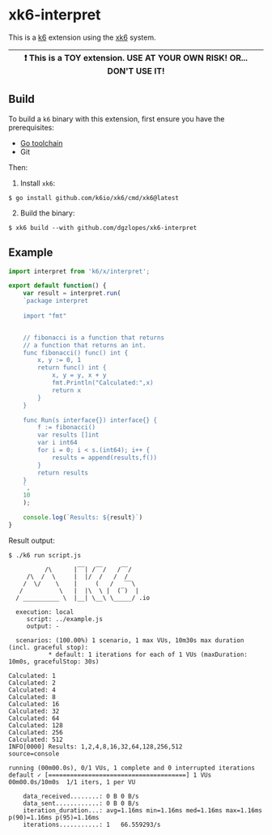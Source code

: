 # xk6-interpret

This is a [k6](https://go.k6.io/k6) extension using the [xk6](https://github.com/k6io/xk6) system.

| :exclamation: This is a TOY extension. USE AT YOUR OWN RISK! OR... DON'T USE IT! |
|------|

## Build

To build a `k6` binary with this extension, first ensure you have the prerequisites:

- [Go toolchain](https://go101.org/article/go-toolchain.html)
- Git

Then:

1. Install `xk6`:
  ```shell
  $ go install github.com/k6io/xk6/cmd/xk6@latest
  ```

2. Build the binary:
  ```shell
  $ xk6 build --with github.com/dgzlopes/xk6-interpret
  ```

## Example

```javascript
import interpret from 'k6/x/interpret';

export default function() {
    var result = interpret.run(
    `package interpret
    
    import "fmt"


    // fibonacci is a function that returns
    // a function that returns an int.
    func fibonacci() func() int {
        x, y := 0, 1
        return func() int {
            x, y = y, x + y
            fmt.Println("Calculated:",x)
            return x
        }
    }

    func Run(s interface{}) interface{} {
        f := fibonacci()
        var results []int
        var i int64
        for i = 0; i < s.(int64); i++ {
            results = append(results,f())
        }
        return results
    }
    `,
    10
    );

    console.log(`Results: ${result}`)
}
```

Result output:

```
$ ./k6 run script.js

          /\      |‾‾| /‾‾/   /‾‾/   
     /\  /  \     |  |/  /   /  /    
    /  \/    \    |     (   /   ‾‾\  
   /          \   |  |\  \ |  (‾)  | 
  / __________ \  |__| \__\ \_____/ .io

  execution: local
     script: ../example.js
     output: -

  scenarios: (100.00%) 1 scenario, 1 max VUs, 10m30s max duration (incl. graceful stop):
           * default: 1 iterations for each of 1 VUs (maxDuration: 10m0s, gracefulStop: 30s)

Calculated: 1
Calculated: 2
Calculated: 4
Calculated: 8
Calculated: 16
Calculated: 32
Calculated: 64
Calculated: 128
Calculated: 256
Calculated: 512
INFO[0000] Results: 1,2,4,8,16,32,64,128,256,512         source=console

running (00m00.0s), 0/1 VUs, 1 complete and 0 interrupted iterations
default ✓ [======================================] 1 VUs  00m00.0s/10m0s  1/1 iters, 1 per VU

    data_received........: 0 B 0 B/s
    data_sent............: 0 B 0 B/s
    iteration_duration...: avg=1.16ms min=1.16ms med=1.16ms max=1.16ms p(90)=1.16ms p(95)=1.16ms
    iterations...........: 1   66.559293/s
```
